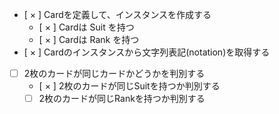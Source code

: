 - [ × ] Cardを定義して、インスタンスを作成する
    - [ × ] Cardは Suit を持つ
    - [ × ] Cardは Rank を持つ
- [ × ] Cardのインスタンスから文字列表記(notation)を取得する

- [ ] 2枚のカードが同じカードかどうかを判別する
    - [ × ] 2枚のカードが同じSuitを持つか判別する
    - [ ] 2枚のカードが同じRankを持つか判別する
